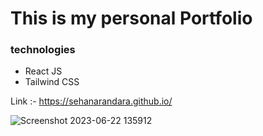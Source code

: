 <h1>This is my personal Portfolio </h1>
<h3>technologies</h3>
<ul>
  <li>React JS</li>
  <li>Tailwind CSS</li>
</ul>

Link :- https://sehanarandara.github.io/

![Screenshot 2023-06-22 135912](https://github.com/SehanArandara/SehanArandara.github.io/assets/99310968/823f6a86-da45-4793-bd71-88630d4b74c5)
